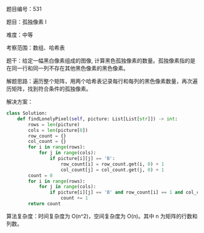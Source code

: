 题目编号：531

题目：孤独像素 I

难度：中等

考察范围：数组、哈希表

题干：给定一幅黑白像素组成的图像, 计算黑色孤独像素的数量。孤独像素指的是在同一行和同一列不存在其他黑色像素的黑色像素。

解题思路：遍历整个矩阵，用两个哈希表记录每行和每列的黑色像素数量，再次遍历矩阵，找到符合条件的孤独像素。

解决方案：

```python
class Solution:
    def findLonelyPixel(self, picture: List[List[str]]) -> int:
        rows = len(picture)
        cols = len(picture[0])
        row_count = {}
        col_count = {}
        for i in range(rows):
            for j in range(cols):
                if picture[i][j] == 'B':
                    row_count[i] = row_count.get(i, 0) + 1
                    col_count[j] = col_count.get(j, 0) + 1
        count = 0
        for i in range(rows):
            for j in range(cols):
                if picture[i][j] == 'B' and row_count[i] == 1 and col_count[j] == 1:
                    count += 1
        return count
```

算法复杂度：时间复杂度为 O(n^2)，空间复杂度为 O(n)。其中 n 为矩阵的行数和列数。
